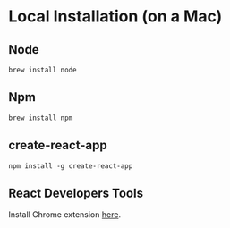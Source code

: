 # Local Installation (on a Mac)

## Node

    brew install node

## Npm

    brew install npm

## create-react-app

    npm install -g create-react-app
    
## React Developers Tools

Install Chrome extension [here](https://chrome.google.com/webstore/detail/react-developer-tools/fmkadmapgofadopljbjfkapdkoienihi?hl=en).
